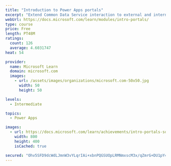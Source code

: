 ```yaml
---
title: "Introduction to Power Apps portals"
excerpt: "Extend Common Data Service interaction to external and internal audiences such as customers, partners, and employees. Use portals to set up an interactive, web-based sales, services, support, and social engagement application platform to connect with customers, engage with communities, manage site content, and empower your channel partners. Empower anyone inside or outside your organization to interact with Common Data Service data by using portals."
webUrl: https://docs.microsoft.com/learn/modules/intro-portals/
type: course
price: Free
length: PT48M
ratings:
  count: 126
  average: 4.6031747
heat: 54

provider:
  name: Microsoft Learn
  domain: microsoft.com
  images:
    - url: /assets/images/organizations/microsoft.com-50x50.jpg
      width: 50
      height: 50

levels:
  - Intermediate

topics:
  - Power Apps

images:
  - url: https://docs.microsoft.com/learn/achievements/intro-portals-social.png
    width: 800
    height: 400
    isCached: true

secured: "Ohv5SFD9dcWdLJmnW3vYLqrIAi+xbnPQGSUOpLRMNmxscM3x/qZmrG+DU1pY4sCVOoTwKOL4cC7Im807hxe9BjYix/7PCY8jH1p+pEJK3B4sxurtd9wXzHMGOSNxpx2BKueQDOxo4tyQOKFMDCAtQP6/9AiQS/qntRklLaR+nFzqE59NHDEfQwtGgZ1LrCfyaOSCXg11zDfeZgLs7wQ+5EOPeVuYn1Rgi8ZI+/nuvIlxPwm9uQ3MGrfvG7MRa6rnCMiJNTujgwp7zfZ6e7P5j7LM8o0ZA30Bfju/A9T+C0Nu6mgawjcHVZjBRfFRZQ5zH46m/AGQyXm6QPbIB1Idx7/BPrgzVJ1HrKR3AoHG71sYjmdO3A8I1buO5mPNsaivl4EM7Z+W4Ao7zngaI0upOQ==;LaMA3vJB5DDnPVcDAnliQw=="
---
```


